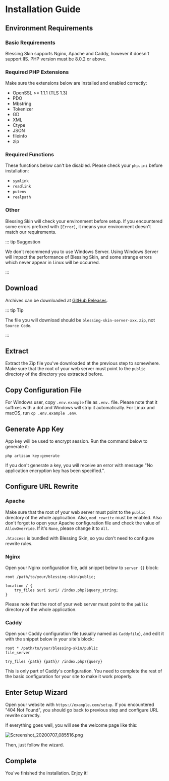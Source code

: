 # Installation Guide

## Environment Requirements

### Basic Requirements

Blessing Skin supports Nginx, Apache and Caddy, however it doesn't support IIS. PHP version must be 8.0.2 or above.

### Required PHP Extensions

Make sure the extensions below are installed and enabled correctly:

- OpenSSL >= 1.1.1 (TLS 1.3)
- PDO
- Mbstring
- Tokenizer
- GD
- XML
- Ctype
- JSON
- fileinfo
- zip

 ### Required Functions

These functions below can't be disabled. Please check your `php.ini` before installation:

- `symlink`
- `readlink`
- `putenv`
- `realpath`

### Other

Blessing Skin will check your environment before setup. If you encountered some errors prefixed with `[Error]`, it means your environment doesn't match our requirements.

::: tip Suggestion

We don't recommend you to use Windows Server. Using Windows Server will impact the performance of Blessing Skin, and some strange errors which never appear in Linux will be occurred.

:::

## Download

Archives can be downloaded at [GitHub Releases](https://github.com/bs-community/blessing-skin-server/releases).

::: tip Tip

The file you will download should be `blessing-skin-server-xxx.zip`, not `Source Code`.

:::

## Extract

Extract the Zip file you've downloaded at the previous step to somewhere. Make sure that the root of your web server must point to the `public` directory of the directory you extracted before.

## Copy Configuration File

For Windows user, copy `.env.example` file as `.env.` file. Please note that it suffixes with a dot and Windows will strip it automatically. For Linux and macOS, run `cp .env.example .env`.

## Generate App Key

App key will be used to encrypt session. Run the command below to generate it:

```
php artisan key:generate
```

If you don't generate a key, you will receive an error with message "No application encryption key has been specified.".

## Configure URL Rewrite

### Apache

Make sure that the root of your web server must point to the `public` directory of the whole application. Also, `mod_rewrite` must be enabled. Also don't forget to open your Apache configuration file and check the value of `AllowOverride`. If it's `None`, please change it to `All`.

`.htaccess` is bundled with Blessing Skin, so you don't need to configure rewrite rules.

### Nginx

Open your Nginx configuration file, add snippet below to `server {}` block:

```nginx
root /path/to/your/blessing-skin/public;

location / {
    try_files $uri $uri/ /index.php?$query_string;
}
```

Please note that the root of your web server must point to the `public` directory of the whole application.

### Caddy

Open your Caddy configuration file (usually named as `Caddyfile`), and edit it with the snippet below in your site's block:

```
root * /path/to/your/blessing-skin/public
file_server

try_files {path} {path}/ /index.php?{query}
```

This is only part of Caddy's configuration. You need to complete the rest of the basic configuration for your site to make it work properly.

## Enter Setup Wizard

Open your website with `https://example.com/setup`. If you encountered "404 Not Found", you should go back to previous step and  configure URL rewrite correctly.

If everything goes well, you will see the welcome page like this:

![Screenshot_20200707_085516.png](https://i.loli.net/2020/07/07/AtLzUwGhc4vp6fg.png)

Then, just follow the wizard.

## Complete

You've finished the installation. Enjoy it!